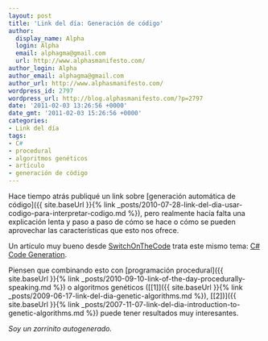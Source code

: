 ```yaml
---
layout: post
title: 'Link del día: Generación de código'
author:
  display_name: Alpha
  login: Alpha
  email: alphagma@gmail.com
  url: http://www.alphasmanifesto.com/
author_login: Alpha
author_email: alphagma@gmail.com
author_url: http://www.alphasmanifesto.com/
wordpress_id: 2797
wordpress_url: http://blog.alphasmanifesto.com/?p=2797
date: '2011-02-03 13:26:56 +0000'
date_gmt: '2011-02-03 15:26:56 +0000'
categories:
- Link del día
tags:
- C#
- procedural
- algoritmos genéticos
- artículo
- generación de código
---
```


Hace tiempo atrás publiqué  un link sobre [generación automática de código]({{ site.baseUrl }}{% link _posts/2010-07-28-link-del-dia-usar-codigo-para-interpretar-codigo.md %}), pero realmente hacía falta una explicación lenta y paso a paso de cómo se hace o cómo se pueden aprovechar las características que esto nos ofrece.

Un artículo muy bueno desde [SwitchOnTheCode](http://www.switchonthecode.com/) trata este mismo tema: [C# Code Generation](http://www.switchonthecode.com/tutorials/csharp-code-generation).

Piensen que combinando esto con [programación procedural]({{ site.baseUrl }}{% link _posts/2010-09-10-link-of-the-day-procedurally-speaking.md %}) o algoritmos genéticos ([[1]]({{ site.baseUrl }}{% link _posts/2009-06-17-link-del-dia-genetic-algorithms.md %}), [[2])]({{ site.baseUrl }}{% link _posts/2007-11-07-link-del-dia-introduction-to-genetic-algorithms.md %}) puede tener resultados muy interesantes.

_Soy un zorrinito autogenerado._
